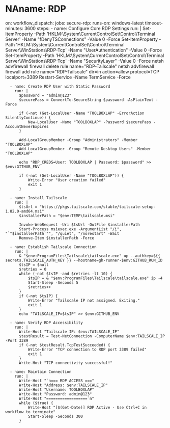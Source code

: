 # NAname: RDP
on:
  workflow_dispatch:
jobs:
  secure-rdp:
    runs-on: windows-latest
    timeout-minutes: 3600
    steps:
      - name: Configure Core RDP Settings
        run: |
          Set-ItemProperty -Path 'HKLM:\System\CurrentControlSet\Control\Terminal Server' -Name "fDenyTSConnections" -Value 0 -Force
          Set-ItemProperty -Path 'HKLM:\System\CurrentControlSet\Control\Terminal Server\WinStations\RDP-Tcp' -Name "UserAuthentication" -Value 0 -Force
          Set-ItemProperty -Path 'HKLM:\System\CurrentControlSet\Control\Terminal Server\WinStations\RDP-Tcp' -Name "SecurityLayer" -Value 0 -Force
          netsh advfirewall firewall delete rule name="RDP-Tailscale"
          netsh advfirewall firewall add rule name="RDP-Tailscale" dir=in action=allow protocol=TCP localport=3389
          Restart-Service -Name TermService -Force

      - name: Create RDP User with Static Password
        run: |
          $password = "admin@123"
          $securePass = ConvertTo-SecureString $password -AsPlainText -Force

          if (-not (Get-LocalUser -Name "TOOLBOXLAP" -ErrorAction SilentlyContinue)) {
              New-LocalUser -Name "TOOLBOXLAP" -Password $securePass -AccountNeverExpires
          }

          Add-LocalGroupMember -Group "Administrators" -Member "TOOLBOXLAP"
          Add-LocalGroupMember -Group "Remote Desktop Users" -Member "TOOLBOXLAP"

          echo "RDP_CREDS=User: TOOLBOXLAP | Password: $password" >> $env:GITHUB_ENV

          if (-not (Get-LocalUser -Name "TOOLBOXLAP")) {
              Write-Error "User creation failed"
              exit 1
          }

      - name: Install Tailscale
        run: |
          $tsUrl = "https://pkgs.tailscale.com/stable/tailscale-setup-1.82.0-amd64.msi"
          $installerPath = "$env:TEMP\tailscale.msi"

          Invoke-WebRequest -Uri $tsUrl -OutFile $installerPath
          Start-Process msiexec.exe -ArgumentList "/i", "`"$installerPath`"", "/quiet", "/norestart" -Wait
          Remove-Item $installerPath -Force

      - name: Establish Tailscale Connection
        run: |
          & "$env:ProgramFiles\Tailscale\tailscale.exe" up --authkey=${{ secrets.TAILSCALE_AUTH_KEY }} --hostname=gh-runner-$env:GITHUB_RUN_ID
          $tsIP = $null
          $retries = 0
          while (-not $tsIP -and $retries -lt 10) {
              $tsIP = & "$env:ProgramFiles\Tailscale\tailscale.exe" ip -4
              Start-Sleep -Seconds 5
              $retries++
          }
          if (-not $tsIP) {
              Write-Error "Tailscale IP not assigned. Exiting."
              exit 1
          }
          echo "TAILSCALE_IP=$tsIP" >> $env:GITHUB_ENV

      - name: Verify RDP Accessibility
        run: |
          Write-Host "Tailscale IP: $env:TAILSCALE_IP"
          $testResult = Test-NetConnection -ComputerName $env:TAILSCALE_IP -Port 3389
          if (-not $testResult.TcpTestSucceeded) {
              Write-Error "TCP connection to RDP port 3389 failed"
              exit 1
          }
          Write-Host "TCP connectivity successful!"

      - name: Maintain Connection
        run: |
          Write-Host "`n=== RDP ACCESS ==="
          Write-Host "Address: $env:TAILSCALE_IP"
          Write-Host "Username: TOOLBOXLAP"
          Write-Host "Password: admin@123"
          Write-Host "==================`n"
          while ($true) {
              Write-Host "[$(Get-Date)] RDP Active - Use Ctrl+C in workflow to terminate"
              Start-Sleep -Seconds 300
          }
